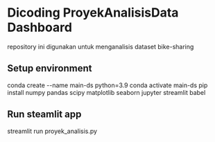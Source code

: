 # Dicoding ProyekAnalisisData Dashboard 
repository ini digunakan untuk menganalisis dataset bike-sharing 
## Setup environment
conda create --name main-ds python=3.9
conda activate main-ds
pip install numpy pandas scipy matplotlib seaborn jupyter streamlit babel
## Run steamlit app
streamlit run proyek_analisis.py
